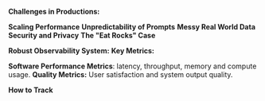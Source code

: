 
**Challenges in Productions:**

**Scaling Performance**
**Unpredictability of Prompts**
**Messy Real World Data**
**Security and Privacy**
**The "Eat Rocks" Case**

**Robust Observability System:**
**Key Metrics:**

**Software Performance Metrics**: latency, throughput, memory and compute usage.
**Quality Metrics:** User satisfaction and system output quality.

**How to Track**